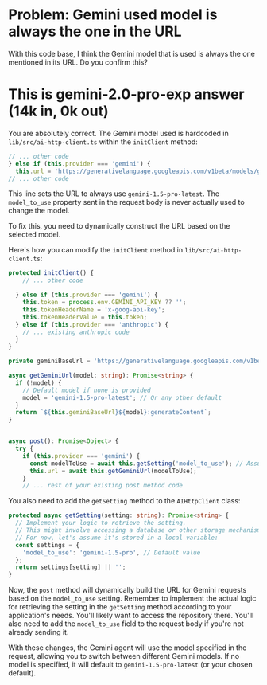 # Problem: Gemini used model is always the one in the URL 

With this code base, I think the Gemini model that is used is always the one mentioned in its URL.
Do you confirm this?




# This is gemini-2.0-pro-exp answer (14k in, 0k out)

You are absolutely correct.  The Gemini model used is hardcoded in `lib/src/ai-http-client.ts` within the `initClient` method:

```typescript
// ... other code
} else if (this.provider === 'gemini') {
  this.url = 'https://generativelanguage.googleapis.com/v1beta/models/gemini-1.5-pro-latest:generateContent';
// ... other code
```

This line sets the URL to always use `gemini-1.5-pro-latest`.  The `model_to_use` property sent in the request body is never actually used to change the model.

To fix this, you need to dynamically construct the URL based on the selected model.

Here's how you can modify the `initClient` method in `lib/src/ai-http-client.ts`:

```typescript
protected initClient() {
    // ... other code

  } else if (this.provider === 'gemini') {
    this.token = process.env.GEMINI_API_KEY ?? '';
    this.tokenHeaderName = 'x-goog-api-key';
    this.tokenHeaderValue = this.token;
  } else if (this.provider === 'anthropic') {
    // ... existing anthropic code
  }
}

private geminiBaseUrl = 'https://generativelanguage.googleapis.com/v1beta/models/';

async getGeminiUrl(model: string): Promise<string> {
  if (!model) {
    // Default model if none is provided
    model = 'gemini-1.5-pro-latest'; // Or any other default
  }
  return `${this.geminiBaseUrl}${model}:generateContent`;
}


async post(): Promise<Object> {
  try {
    if (this.provider === 'gemini') {
      const modelToUse = await this.getSetting('model_to_use'); // Assuming you have a getSetting method similar to others
      this.url = await this.getGeminiUrl(modelToUse);
    }
    // ... rest of your existing post method code
```

You also need to add the `getSetting` method to the `AIHttpClient` class:

```typescript
protected async getSetting(setting: string): Promise<string> {
  // Implement your logic to retrieve the setting.
  // This might involve accessing a database or other storage mechanism.
  // For now, let's assume it's stored in a local variable:
  const settings = {
    'model_to_use': 'gemini-1.5-pro', // Default value
  };
  return settings[setting] || '';
}
```

Now, the `post` method will dynamically build the URL for Gemini requests based on the `model_to_use` setting.  Remember to implement the actual logic for retrieving the setting in the `getSetting` method according to your application's needs.  You'll likely want to access the repository there.  You'll also need to add the `model_to_use` field to the request body if you're not already sending it.


With these changes, the Gemini agent will use the model specified in the request, allowing you to switch between different Gemini models.  If no model is specified, it will default to `gemini-1.5-pro-latest` (or your chosen default).
